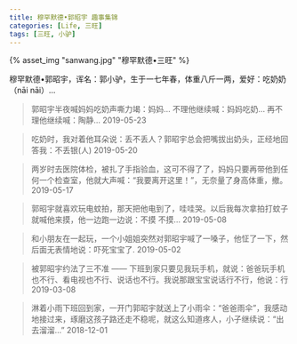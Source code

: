 ```yaml
---
title: 穆罕默德•郭昭宇 趣事集锦
categories: [Life, 三旺]
tags: [三旺, 小驴]
---
```


{% asset_img "sanwang.jpg" "穆罕默德•三旺" %}

穆罕默德•郭昭宇，诨名：郭小驴，生于一七年春，体重八斤一两，爱好：吃奶奶（nāi nāi）...

>郭昭宇半夜喊妈妈吃奶声嘶力竭：妈妈... 不理他继续喊：妈妈吃奶... 再不理他继续喊：陶静...
>2019-05-23

>吃奶时，我对着他耳朵说：丢不丢人？郭昭宇总会把嘴拔出奶头，正经地回答我：不丢银(人)
>2019-05-20

>两岁时去医院体检，被扎了手指验血，这可不得了了，妈妈只要再带他到任何一个检查室，他就大声喊：“我要离开这里！”，无奈量了身高体重，撤。
>2019-05-17


>郭昭宇就喜欢玩电蚊拍，那天把他电到了，哇哇哭。以后我每次拿拍打蚊子就喊他来摸，他一边跑一边说：不摸 不摸…
>2019-05-08

>和小朋友在一起玩，一个小姐姐突然对郭昭宇喊了一嗓子，他怔了一下，然后面无表情地说：吓死宝宝了.
>2019-05-02

>被郭昭宇约法了三不准 —— 下班到家只要见我玩手机，就说：爸爸玩手机也不行、看电视也不行、说话也不行。我说那跟宝宝说话行不行，他说：行
>2019-03-08

>淋着小雨下班回到家，一开门郭昭宇就送上了小雨伞：“爸爸雨伞”，我感动地接过来，琢磨这孩子路还走不稳呢，就这么知道疼人，小子继续说：“出去溜溜...”
>2018-12-01

